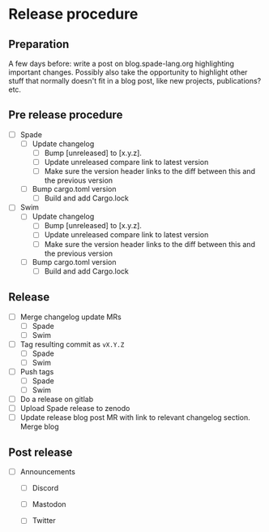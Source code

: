 # Release procedure

## Preparation

A few days before: write a post on blog.spade-lang.org highlighting important changes. Possibly also
take the opportunity to highlight other stuff that normally doesn't fit in a blog post, like new projects, publications? etc.

## Pre release procedure

- [ ] Spade
    - [ ] Update changelog
        - [ ] Bump [unreleased] to [x.y.z].
        - [ ] Update unreleased compare link to latest version
        - [ ] Make sure the version header links to the diff between this and the previous version
    - [ ] Bump cargo.toml version
        - [ ] Build and add Cargo.lock
- [ ] Swim
    - [ ] Update changelog
        - [ ] Bump [unreleased] to [x.y.z].
        - [ ] Update unreleased compare link to latest version
        - [ ] Make sure the version header links to the diff between this and the previous version
    - [ ] Bump cargo.toml version
        - [ ] Build and add Cargo.lock

## Release

- [ ] Merge changelog update MRs
    - [ ] Spade
    - [ ] Swim
- [ ] Tag resulting commit as `vX.Y.Z`
    - [ ] Spade
    - [ ] Swim
- [ ] Push tags
    - [ ] Spade
    - [ ] Swim
- [ ] Do a release on gitlab
- [ ] Upload Spade release to zenodo
- [ ] Update release blog post MR with link to relevant changelog section. Merge blog

## Post release

- [ ] Announcements
    - [ ] Discord
    - [ ] Mastodon
    - [ ] Twitter

